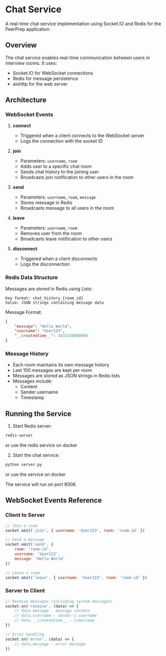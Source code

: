 # Chat Service

A real-time chat service implementation using Socket.IO and Redis for the PeerPrep application.

## Overview

The chat service enables real-time communication between users in interview rooms. It uses:
- Socket.IO for WebSocket connections
- Redis for message persistence
- aiohttp for the web server

## Architecture

### WebSocket Events

1. **connect**
   - Triggered when a client connects to the WebSocket server
   - Logs the connection with the socket ID

2. **join**
   - Parameters: `username`, `room`
   - Adds user to a specific chat room
   - Sends chat history to the joining user
   - Broadcasts join notification to other users in the room

3. **send**
   - Parameters: `username`, `room`, `message`
   - Stores message in Redis
   - Broadcasts message to all users in the room

4. **leave**
   - Parameters: `username`, `room`
   - Removes user from the room
   - Broadcasts leave notification to other users

5. **disconnect**
   - Triggered when a client disconnects
   - Logs the disconnection

### Redis Data Structure

Messages are stored in Redis using Lists:

```
Key format: chat_history_{room_id}
Value: JSON strings containing message data
```

Message Format:
```json
{
    "message": "Hello World",
    "username": "User123",
    "__createdtime__": 1632140800000
}
```

### Message History

- Each room maintains its own message history
- Last 100 messages are kept per room
- Messages are stored as JSON strings in Redis lists
- Messages include:
  - Content
  - Sender username
  - Timestamp

## Running the Service

1. Start Redis server:
```bash
redis-server
```
or use the redis service on docker

2. Start the chat service:
```bash
python server.py
```
or use the service on docker

The service will run on port 8006.

## WebSocket Events Reference

### Client to Server

```javascript
// Join a room
socket.emit('join', { username: 'User123', room: 'room-id' })

// Send a message
socket.emit('send', {
    room: 'room-id',
    username: 'User123',
    message: 'Hello World'
})

// Leave a room
socket.emit('leave', { username: 'User123', room: 'room-id' })
```

### Server to Client

```javascript
// Receive messages (including system messages)
socket.on('receive', (data) => {
    // data.message - message content
    // data.username - sender's username
    // data.__createdtime__ - timestamp
})

// Error handling
socket.on('error', (data) => {
    // data.message - error message
})
```
